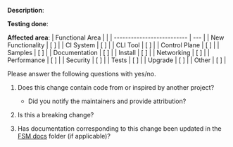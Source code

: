<!--

Please describe the motivation for this PR and provide enough
information so that others can review it.

-->
**Description**:

<!--

Please describe how this change was tested. You could include supporting information
such as logs, snippets, and screenshots.

-->
**Testing done**:

<!--

Please mark with X for applicable areas.

-->
**Affected area**:
| Functional Area            |     |
| -------------------------- | --- |
| New Functionality          | [ ] |
| CI System                  | [ ] |
| CLI Tool                   | [ ] |
| Control Plane              | [ ] |
| Samples                    | [ ] |
| Documentation              | [ ] |
| Install                    | [ ] |
| Networking                 | [ ] |
| Performance                | [ ] |
| Security                   | [ ] |
| Tests                      | [ ] |
| Upgrade                    | [ ] |
| Other                      | [ ] |


Please answer the following questions with yes/no.

1. Does this change contain code from or inspired by another project?
    -   Did you notify the maintainers and provide attribution?

2. Is this a breaking change?

3. Has documentation corresponding to this change been updated in the [FSM docs](https://github.com/flomesh-io/fsml/tree/main/docs) folder (if applicable)?